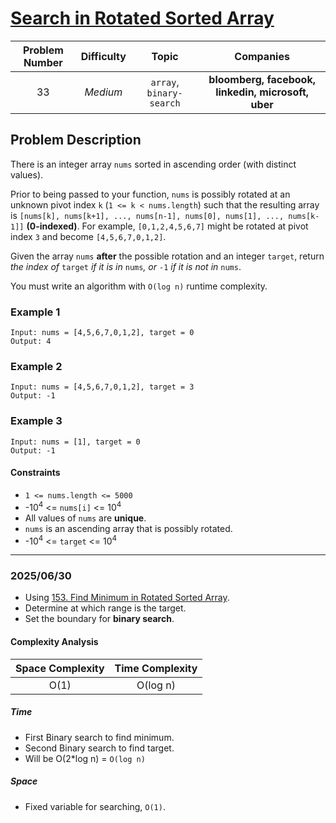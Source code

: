 # [Search in Rotated Sorted Array](https://leetcode.com/problems/search-in-rotated-sorted-array/)

| Problem Number | Difficulty | Topic | Companies |
| :--: | :--: |:--:|:--:|
| 33  | *Medium*  | `array`, `binary-search` | **bloomberg, facebook, linkedin, microsoft, uber** |

## Problem Description

There is an integer array `nums` sorted in ascending order (with distinct values).

Prior to being passed to your function, `nums` is possibly rotated at an unknown pivot index `k` (`1 <= k < nums.length`) such that the resulting array is `[nums[k], nums[k+1], ..., nums[n-1], nums[0], nums[1], ..., nums[k-1]]` **(0-indexed)**. For example, `[0,1,2,4,5,6,7]` might be rotated at pivot index `3` and become `[4,5,6,7,0,1,2]`.

Given the array `nums` **after** the possible rotation and an integer `target`, return *the index of* `target` *if it is in* `nums`*, or* `-1` *if it is not in* `nums`.

You must write an algorithm with `O(log n)` runtime complexity.

### Example 1

```text
Input: nums = [4,5,6,7,0,1,2], target = 0
Output: 4
```

### Example 2

```text
Input: nums = [4,5,6,7,0,1,2], target = 3
Output: -1
```

### Example 3

```text
Input: nums = [1], target = 0
Output: -1
```

#### Constraints

- `1 <= nums.length <= 5000`
- -10<sup>4</sup> <= `nums[i]` <= 10<sup>4</sup>
- All values of `nums` are **unique**.
- `nums` is an ascending array that is possibly rotated.
- -10<sup>4</sup> <= `target` <= 10<sup>4</sup>

---

### 2025/06/30

- Using [153. Find Minimum in Rotated Sorted Array](https://leetcode.com/problems/find-minimum-in-rotated-sorted-array/).
- Determine at which range is the target.
- Set the boundary for **binary search**.

#### Complexity Analysis

| Space Complexity | Time Complexity |
| :--: | :--: |
| O(1)  | O(log n)|

##### Time

- First Binary search to find minimum.
- Second Binary search to find target.
- Will be O(2*log n) = `O(log n)`

##### Space

- Fixed variable for searching, `O(1)`.
